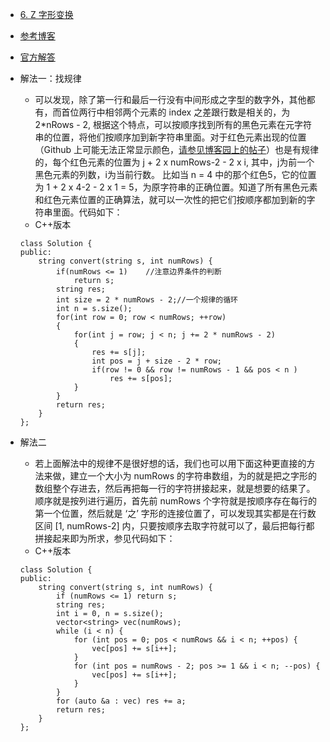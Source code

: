 - [6. Z 字形变换](https://leetcode-cn.com/problems/zigzag-conversion/)
- [参考博客](https://github.com/grandyang/leetcode/issues/6)
- [官方解答](https://leetcode-cn.com/problems/zigzag-conversion/solution/z-zi-xing-bian-huan-by-leetcode/)
- 解法一：找规律
    + 可以发现，除了第一行和最后一行没有中间形成之字型的数字外，其他都有，而首位两行中相邻两个元素的 index 之差跟行数是相关的，为  2*nRows - 2, 根据这个特点，可以按顺序找到所有的黑色元素在元字符串的位置，将他们按顺序加到新字符串里面。对于红色元素出现的位置（Github 上可能无法正常显示颜色，[请参见博客园上的帖子](https://www.cnblogs.com/grandyang/p/4128268.html)）也是有规律的，每个红色元素的位置为 j + 2 x numRows-2 - 2 x i, 其中，j为前一个黑色元素的列数，i为当前行数。 比如当 n = 4 中的那个红色5，它的位置为 1 + 2 x 4-2 - 2 x 1 = 5，为原字符串的正确位置。知道了所有黑色元素和红色元素位置的正确算法，就可以一次性的把它们按顺序都加到新的字符串里面。代码如下：
    + C++版本
    ```
    class Solution {
    public:
        string convert(string s, int numRows) {
            if(numRows <= 1)    //注意边界条件的判断
                return s;
            string res;
            int size = 2 * numRows - 2;//一个规律的循环
            int n = s.size();
            for(int row = 0; row < numRows; ++row)
            {
                for(int j = row; j < n; j += 2 * numRows - 2)
                {
                    res += s[j];
                    int pos = j + size - 2 * row;
                    if(row != 0 && row != numRows - 1 && pos < n )
                        res += s[pos];
                }
            }
            return res;
        }
    };
    ```

- 解法二
    + 若上面解法中的规律不是很好想的话，我们也可以用下面这种更直接的方法来做，建立一个大小为 numRows 的字符串数组，为的就是把之字形的数组整个存进去，然后再把每一行的字符拼接起来，就是想要的结果了。顺序就是按列进行遍历，首先前 numRows 个字符就是按顺序存在每行的第一个位置，然后就是 ‘之’ 字形的连接位置了，可以发现其实都是在行数区间 [1, numRows-2] 内，只要按顺序去取字符就可以了，最后把每行都拼接起来即为所求，参见代码如下：
    + C++版本
    ```
    class Solution {
    public:
        string convert(string s, int numRows) {
            if (numRows <= 1) return s;
            string res;
            int i = 0, n = s.size();
            vector<string> vec(numRows);
            while (i < n) {
                for (int pos = 0; pos < numRows && i < n; ++pos) {
                    vec[pos] += s[i++];
                }
                for (int pos = numRows - 2; pos >= 1 && i < n; --pos) {
                    vec[pos] += s[i++];
                }
            }
            for (auto &a : vec) res += a;
            return res;
        }
    };
    ```